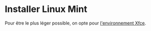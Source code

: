 # Installer Linux Mint

Pour être le plus léger possible, on opte pour [l'environnement Xfce](https://www.linuxmint.com/download.php).
